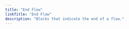 ```yaml
---
title: "End Flow"
linkTitle: "End Flow"
description: "Blocks that indicate the end of a flow."
---
```

